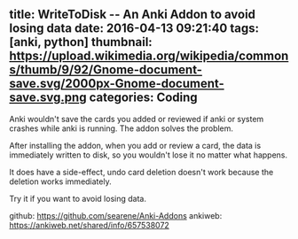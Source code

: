 title: WriteToDisk -- An Anki Addon to avoid losing data
date: 2016-04-13 09:21:40
tags: [anki, python]
thumbnail: https://upload.wikimedia.org/wikipedia/commons/thumb/9/92/Gnome-document-save.svg/2000px-Gnome-document-save.svg.png
categories: Coding
---

Anki wouldn't save the cards you added or reviewed if anki or system crashes while anki is running. The addon solves the problem. 

After installing the addon, when you add or review a card, the data is immediately written to disk, so you wouldn't lose it no matter what happens. 

It does have a side-effect, undo card deletion doesn't work because the deletion works immediately.

Try it if you want to avoid losing data.

github: https://github.com/searene/Anki-Addons
ankiweb: https://ankiweb.net/shared/info/657538072
